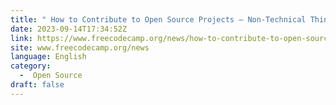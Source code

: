 ```yaml
---
title: " How to Contribute to Open Source Projects – Non-Technical Things You Should Know "
date: 2023-09-14T17:34:52Z
link: https://www.freecodecamp.org/news/how-to-contribute-to-open-source/?utm_medium=RSS&utm_source=news.12bit.vn
site: www.freecodecamp.org/news
language: English
category:
  -  Open Source 
draft: false
---
```

